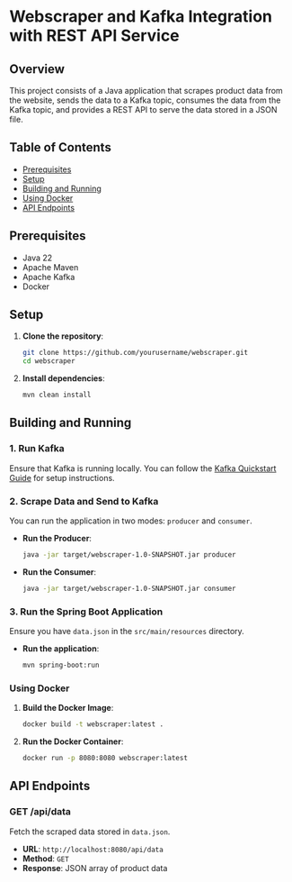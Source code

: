 # Webscraper and Kafka Integration with REST API Service

## Overview

This project consists of a Java application that scrapes product data from the website, sends the data to a Kafka topic, consumes the data from the Kafka topic, and provides a REST API to serve the data stored in a JSON file.

## Table of Contents

- [Prerequisites](#prerequisites)
- [Setup](#setup)
- [Building and Running](#building-and-running)
- [Using Docker](#using-docker)
- [API Endpoints](#api-endpoints)

## Prerequisites

- Java 22
- Apache Maven
- Apache Kafka
- Docker 

## Setup

1. **Clone the repository**:
    ```sh
    git clone https://github.com/yourusername/webscraper.git
    cd webscraper
    ```

2. **Install dependencies**:
    ```sh
    mvn clean install
    ```

## Building and Running

### 1. Run Kafka

Ensure that Kafka is running locally. You can follow the [Kafka Quickstart Guide](https://kafka.apache.org/quickstart) for setup instructions.

### 2. Scrape Data and Send to Kafka

You can run the application in two modes: `producer` and `consumer`.

- **Run the Producer**:
    ```sh
    java -jar target/webscraper-1.0-SNAPSHOT.jar producer
    ```

- **Run the Consumer**:
    ```sh
    java -jar target/webscraper-1.0-SNAPSHOT.jar consumer
    ```

### 3. Run the Spring Boot Application

Ensure you have `data.json` in the `src/main/resources` directory.

- **Run the application**:
    ```sh
    mvn spring-boot:run
    ```

### Using Docker

1. **Build the Docker Image**:
    ```sh
    docker build -t webscraper:latest .
    ```

2. **Run the Docker Container**:
    ```sh
    docker run -p 8080:8080 webscraper:latest
    ```

## API Endpoints

### GET /api/data

Fetch the scraped data stored in `data.json`.

- **URL**: `http://localhost:8080/api/data`
- **Method**: `GET`
- **Response**: JSON array of product data


